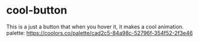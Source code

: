 # cool-button
This is a just a button that when you hover it, it makes a cool animation.
palette:  https://coolors.co/palette/cad2c5-84a98c-52796f-354f52-2f3e46
